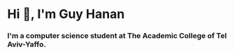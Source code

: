 # Hi 👋, I'm Guy Hanan
### I'm  a computer science student at The Academic College of Tel Aviv-Yaffo.
